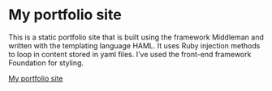 # My portfolio site

This is a static portfolio site that is built using the framework Middleman and written with the templating language HAML. It uses Ruby injection methods to loop in content stored in yaml files. I've used the front-end framework Foundation for styling.

[My portfolio site](http://lisaeriksson.surge.sh/)
